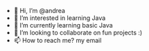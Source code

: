 - 👋 Hi, I’m @andrea
- 👀 I’m interested in learning Java
- 🌱 I’m currently learning basic Java
- 💞️ I’m looking to collaborate on fun projects :)
- 📫 How to reach me? my email 

<!---
andreapv19/andreapv19 is a ✨ special ✨ repository because its `README.md` (this file) appears on your GitHub profile.
You can click the Preview link to take a look at your changes.
--->
